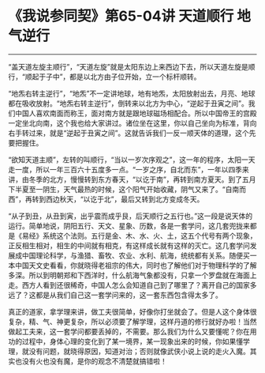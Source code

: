 # 《我说参同契》第65-04讲 天道顺行 地气逆行

------

“盖天道左旋主顺行”，“天道左旋”就是太阳东边上来西边下去，所以天道左旋是顺行，“顺起于子中”，都是以北方由子位开始，立一个标杆顺转。

“地炁右转主逆行”，“地炁”不一定讲地球，地有地炁，太阳放射出去，月亮、地球都在吸收放射。“地炁右转主逆行”，倒转来以北方为中心，“逆起于丑寅之间”。我们中国人喜欢南面而称王，面对南方就是跟地球磁场相配合。所以中国帝王的宫殿一定坐北向南，这个我也给大家讲过。诸位坐在这里，你以自己坐向为标准，背向右手转过来，就是“逆起于丑寅之间”。这就告诉我们一反一顺天体的道理，这个先要把握住。

“欲知天道主顺”，左转的叫顺行，“当以一岁次序观之”，这一年的程序，太阳一天走一度，所以一年三百六十五度多一点。“一岁之序，自北而东”，一年以四季来讲，由冬季的北方，慢慢转到东方春天，“以讫于南”，再转到南方夏天。到了五月下半夏至一阴生，天气最热的时候，这个阳气开始收藏，阴气又来了。“自南而西”，再转到西边秋天，“以讫于北”，最后又转到北方变成冬天。

“从子到丑，从丑到寅，出乎震而成乎艮，后天顺行之五行也。”这一段是说天体的运行。简单地说，阴阳五行、天文、星象、历数，各是一套学问，这几套兜拢来都是《易经》系统这个法则。五行是金、木、水、火、土，这五个代号有两个现象，正反相生相对，相生的中间就有相克，有这样成长就有这样的灭亡。这几套学问发展成中国理论科学，与渔猎、畜牧、农业、水利、航海，统统都有关系。随便买一本中国天文史看看，你就晓得老祖宗的伟大，同时也了解他们对于物理科学的了解多深。所以到明朝郑和下西洋时，什么航海气象都没有，只拿一个罗盘就在海面上走。西方人看到还很稀奇，中国人怎么会知道自己到了哪里了？离开自己的国家多远了？这都是从我们自己这一套学问来的，这一套东西包含得太多了。

真正的道家，拿学理来讲，做工夫很简单，好像你打坐就会了。但是人这个身体很复杂，精、气、神更复杂，所以必须要了解学理，这样丹道的修行就好办啦！当然做起工夫来，这一套学问都要丢掉的，不需要。那么我们为什么又要懂呢？你在用功的过程中，身体心理的变化到了某一境界，某一现象出来的时候，你如果懂学理，就没有问题，就晓得原因，知道对治；否则就像武侠小说上说的走火入魔。其实也没有火也没有魔，是你的观念不清楚就搞错啦！